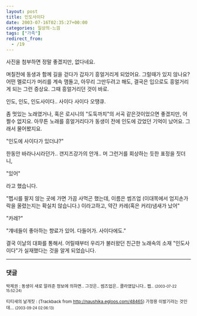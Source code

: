 ```yaml
---
layout: post
title: 인도사이다
date: 2003-07-16T02:35:27+00:00
categories: 일상의-느낌
tags: ["가족"]
redirect_from:
  - /19
---
```


사진을 첨부하면 정말 좋겠지만, 없다네요.

며칠전에 동생과 함께 길을 걷다가 갑자기 흥얼거리게 되었어요. 그럴때가 있지 않나요? 어떤 멜로디가 머리를 계속 맴돌고, 아무리 그만두려고 해도, 결국은 입으로도 흥얼거리게 되는 그런 증상요. 그때 흥얼거리던 것이 바로.

인도, 인도, 인도사이다.. 사이다 사이다 오땡큐.

좀 멋있는 노래였거나, 혹은 로시니의 "도둑까치"의 서곡 같은것이었으면 좋겠지만, 어쩔수 없지요. 아무튼 노래를 흥얼거리다가 동생이 전에 인도에 갔었던 기억이 났어요. 그래서 물어봤지요.

"인도에 사이다가 있더냐?"

한동안 바라나시라던가.. 갠지즈강가의 안개.. 머 그런거를 회상하는 듯한 표정을 짓더니,

"있어"

라고 했습니다.

"펩시를 팔지 않는 곳에 가면 가끔 사먹곤 했는데, 이름은 썸즈업 (이대목에서 엄지손가락을 올렸는지는 확실치 않습니다.) 이라고하고, 약간 카레(혹은 커리)냄새가 났어"

"카레?"

"걔네들이 좋아하는 향료가 있어. 다들어가. 사이다에도."

결국 이날의 대화를 통해서. 어릴때부터 우리가 불러왔던 친근한 노래속의 소재 "인도사이다"가 실재했다는 것을 알게 되었습니다.

* * *

### 댓글



<!--- cmt:29 --->
<!--- mail: --->
<!--- parent:0 --->

<small class=comment>박제권 : 동생이 새로 알려준 정보에 의하면.. 그것은.. 썸즈업은.. 콜라였답니다.. 쩝.. <small>(2003-07-22 15:52:24)</small></small>


<!--- cmt:30 --->
<!--- mail: --->
<!--- parent:0 --->

<small class=comment>티티새의 날개짓 : <!-- ping:30 ---> (Trackback from <a href='http://naushika.egloos.com/48465'>http://naushika.egloos.com/48465</a>) 가정용 이발기라는 것인데... <small>(2003-09-24 02:06:13)</small></small>

